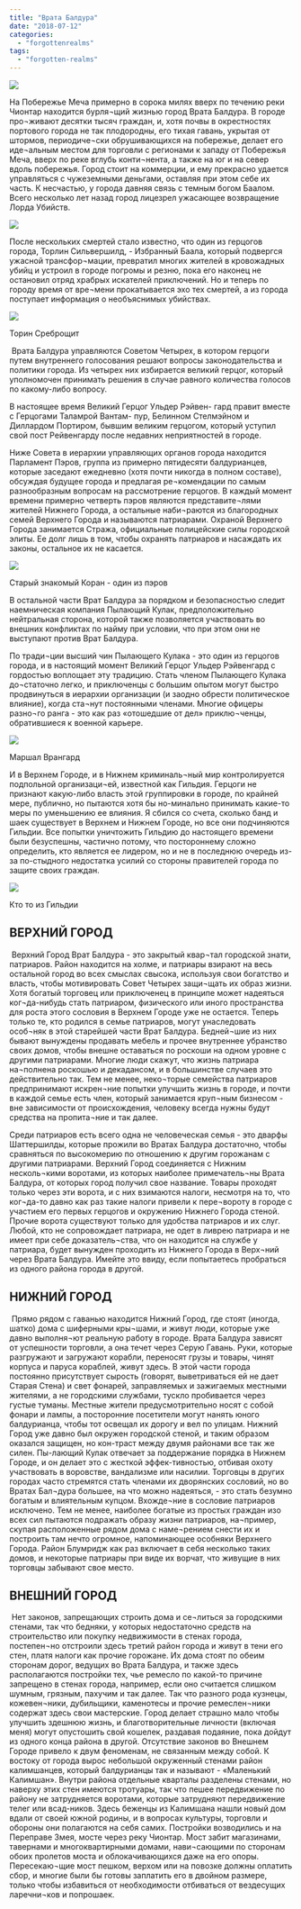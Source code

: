 ```yaml
---
title: "Врата Балдура"
date: "2018-07-12"
categories: 
  - "forgottenrealms"
tags: 
  - "forgotten-realms"
---
```


![](https://cyborgsandmages.com/wp-content/uploads/2019/05/baldurs-gate-heraldry-good.png)

На Побережье Меча примерно в сорока милях вверх по течению реки Чионтар находится бурля¬щий жизнью город Врата Балдура. В городе про¬живают десятки тысяч граждан, и, хотя почвы в окрестностях портового города не так плодородны, его тихая гавань, укрытая от штормов, периодиче¬ски обрушивающихся на побережье, делает его иде¬альным местом для торговли с регионами к западу от Побережья Меча, вверх по реке вглубь конти¬нента, а также на юг и на север вдоль побережья. Город стоит на коммерции, и ему прекрасно удается управляться с чужеземными деньгами, оставляя при этом себе их часть. К несчастью, у города давняя связь с темным богом Баалом. Всего несколько лет назад город лицезрел ужасающее возвращение Лорда Убийств.

![](https://cyborgsandmages.com/wp-content/uploads/2019/05/bg-3072x1726.jpg)

После нескольких смертей стало известно, что один из герцогов города, Торлин Сильвершилд, - Избранный Баала, который подвергся ужасной трансфор¬мации, превратил многих жителей в кровожадных убийц и устроил в городе погромы и резню, пока его наконец не остановил отряд храбрых искателей приключений. Но и теперь по городу время от вре¬мени прокатывается эхо тех смертей, а из города поступает информация о необъяснимых убийствах.

![](https://cyborgsandmages.com/wp-content/uploads/2019/05/BG-SILVERSHIELD.jpg)

Торин Среброщит

 Врата Балдура управляются Советом Четырех, в котором герцоги путем внутреннего голосования решают вопросы законодательства и политики города. Из четырех них избирается великий герцог, который уполномочен принимать решения в случае равного количества голосов по какому-либо вопросу.

В настоящее время Великий Герцог Ульдер Рэйвен- гард правит вместе с Герцогами Таламрой Вантам- пур, Белинном Стелмэйном и Диллардом Портиром, бывшим великим герцогом, который уступил свой пост Рейвенгарду после недавних неприятностей в городе.

Ниже Совета в иерархии управляющих органов города находится Парламент Пэров, группа из примерно пятидесяти балдурианцев, которые заседают ежедневно (хотя почти никогда в полном составе), обсуждая будущее города и предлагая ре¬комендации по самым разнообразным вопросам на рассмотрение герцогов. В каждый момент времени примерно четверть пэров являются представите¬лями жителей Нижнего Города, а остальные наби¬раются из благородных семей Верхнего Города и называются патриарами. Охраной Верхнего Города занимается Стража, официальные полицейские силы городской элиты. Ее долг лишь в том, чтобы охранять патриаров и насаждать их законы, остальное их не касается.

![](https://cyborgsandmages.com/wp-content/uploads/2019/05/BG-KORAN.jpg)

Старый знакомый Коран - один из пэров

В остальной части Врат Балдура за порядком и безопасностью следит наемническая компания Пылающий Кулак, предположительно нейтральная сторона, которой также позволяется участвовать во внешних конфликтах по найму при условии, что при этом они не выступают против Врат Балдура.

По тради¬ции высший чин Пылающего Кулака - это один из герцогов города, и в настоящий момент Великий Герцог Ульдер Рэйвенгард с гордостью воплощает эту традицию. Стать членом Пылающего Кулака до¬статочно легко, и приключенцы с большим опытом могут быстро продвинуться в иерархии организации (и заодно обрести политическое влияние), когда ста¬нут постоянными членами. Многие офицеры разно¬го ранга - это как раз «отошедшие от дел» приклю¬ченцы, обратившиеся к военной карьере. 

![](https://cyborgsandmages.com/wp-content/uploads/2019/05/BG-FLAMING-FIST-COMMANDER.jpg)

Маршал Врангард

И в Верхнем Городе, и в Нижнем криминаль¬ный мир контролируется подпольной организаци¬ей, известной как Гильдия. Герцоги не признают какую-либо власть этой группировки в городе, по крайней мере, публично, но пытаются хотя бы но-минально принимать какие-то меры по уменьшению ее влияния. Я сбился со счета, сколько банд и шаек существует в Верхнем и Нижнем Городе, но все они подчиняются Гильдии. Все попытки уничтожить Гильдию до настоящего времени были безуспешны, частично потому, что постороннему сложно определить, кто является ее лидером, но и не в последнюю очередь из-за по-стыдного недостатка усилий со стороны правителей города по защите своих граждан. 

![](https://cyborgsandmages.com/wp-content/uploads/2019/05/BG-NPC-THIEF-2.jpg)

Кто то из Гильдии

## ВЕРХНИЙ ГОРОД

 Верхний Город Врат Балдура - это закрытый квар¬тал городской знати, патриаров. Район находится на холме, и патриары взирают на весь остальной город во всех смыслах свысока, используя свои богатство и власть, чтобы мотивировать Совет Четырех защи¬щать их образ жизни. Хотя богатый торговец или приключенец в принципе может надеяться ког¬да-нибудь стать патриаром, физического или иного пространства для роста этого сословия в Верхнем Городе уже не остается. Теперь только те, кто родился в семье патриаров, могут унаследовать особ¬няк в этой старейшей части Врат Балдура. Бедней¬шие из них бывают вынуждены продавать мебель и прочее внутреннее убранство своих домов, чтобы внешне оставаться по роскоши на одном уровне с другими патриарами. Многие люди скажут, что жизнь патриара на¬полнена роскошью и декадансом, и в большинстве случаев это действительно так. Тем не менее, неко¬торые семейства патриаров предпринимают искрен¬ние попытки улучшить жизнь в городе, и почти в каждой семье есть член, который занимается круп¬ным бизнесом - вне зависимости от происхождения, человеку всегда нужны будут средства на пропита¬ние и так далее.

Среди патриаров есть всего одна не человеческая семья - это дварфы Шаттершилды, которые прожили во Вратах Балдура достаточно, чтобы сравняться по высокомерию по отношению к другим горожанам с другими патриарами. Верхний Город соединяется с Нижним несколь¬кими воротами, из которых наиболее примечатель¬ны Врата Балдура, от которых город получил свое название. Товары проходят только через эти ворота, и с них взимаются налоги, несмотря на то, что ког¬да-то давно как раз такие налоги привели к пере¬вороту в городе с участием его первых герцогов и окружению Нижнего Города стеной. Прочие ворота существуют только для удобства патриаров и их слуг. Любой, кто не сопровождает патриара, не одет в ливрею патриара и не имеет при себе доказатель¬ства, что он находится на службе у патриара, будет вынужден проходить из Нижнего Города в Верх¬ний через Врата Балдура. Имейте это ввиду, если попытаетесь пробраться из одного района города в другой. 

## НИЖНИЙ ГОРОД

 Прямо рядом с гаванью находится Нижний Город, где стоят (иногда, шатко) дома с шиферными кры¬шами, и живут люди, которые уже давно выполня¬ют реальную работу в городе. Врата Балдура зависят от успешности торговли, а она течет через Серую Гавань. Руки, которые разгружают и загружают корабли, переносят грузы и товары, чинят корпуса и паруса кораблей, живут здесь. В этой части города постоянно присутствует сырость (говорят, выветриваться ей не дает Старая Стена) и свет фонарей, заправляемых и зажигаемых местными жителями, а не городскими службами, тускло пробивается через густые туманы. Местные жители предусмотрительно носят с собой фонари и лампы, а посторонние посетители могут нанять юного балдурианца, чтобы тот освещал их дорогу и вел по улицам. Нижний Город уже давно был окружен городской стеной, и таким образом оказался защищен, но кон-траст между двумя районами все так же силен. Пы-лающий Кулак отвечает за поддержание порядка в Нижнем Городе, и он делает это с жесткой эффек-тивностью, отбивая охоту участвовать в воровстве, вандализме или насилии. Торговцы в других городах часто стремятся стать членами их дворянских сословий, но во Вратах Бал¬дура большее, на что можно надеяться, - это стать безумно богатым и влиятельным купцом. Вхожде¬ние в сословие патриаров исключено. Тем не менее, наиболее богатые из простых граждан изо всех сил пытаются подражать образу жизни патриаров, на¬пример, скупая расположенные рядом дома с наме¬рением снести их и построить там нечто огромное, напоминающее особняки Верхнего Города. Район Блумридж как раз включает в себя несколько таких домов, и некоторые патриары при виде их ворчат, что живущие в них торговцы забывают свое место. 

## ВНЕШНИЙ ГОРОД

 Нет законов, запрещающих строить дома и се¬литься за городскими стенами, так что бедняки, у которых недостаточно средств на строительство или покупку недвижимости в стенах города, постепен¬но отстроили здесь третий район города и живут в тени его стен, платя налоги как прочие горожане. Их дома стоят по обеим сторонам дорог, ведущих во Врата Балдура, и также здесь располагаются постройки тех, чье ремесло по какой-то причине запрещено в стенах города, например, если оно считается слишком шумным, грязным, пахучим и так далее. Так что разного рода кузнецы, кожевен¬ники, дубильщики, каменотесы и прочие ремеслен¬ники содержат здесь свои мастерские. Город делает страшно мало чтобы улучшить здешнюю жизнь, и благотворительные личности (включая меня) могут опустошить свой кошелек, раздавая подаяние, пока дойдут из одного конца района в другой. Отсутствие законов во Внешнем Городе привело к двум феноменам, не связанным между собой. К востоку от города вырос небольшой окруженный стенами район калимшанцев, который балдурианцы так и называют - «Маленький Калимшан». Внутри района отдельные кварталы разделены стенами, но наверху этих стен имеются тротуары, так что пешее передвижение по району не затрудняется воротами, которые затрудняют передвижение телег или всад-ников. Здесь беженцы из Калимшана нашли новый дом вдали от своей южной родины, и в вопросах культуры, торговли и обороны они полагаются на себя самих. Постройки возводились и на Переправе Змея, мосте через реку Чионтар. Мост забит магазинами, тавернами и многоквартирными домами, нави¬сающими по сторонам обоих пролетов моста и облокачивающихся даже на его опоры. Пересекаю¬щие мост пешком, верхом или на повозке должны оплатить сбор, и многие были бы готовы заплатить его в двойном размере, только чтобы избавиться от необходимости отбиваться от вездесущих ларечни¬ков и попрошаек.
